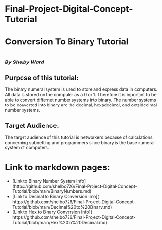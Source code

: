 # Final-Project-Digital-Concept-Tutorial
<h1> Conversion To Binary Tutorial <h1>
<h3><em>By Shelby Ward</em><h3>
<h2>Purpose of this tutorial:</h2>	
<p> The binary numeral system is used to store and express data in computers. All data is stored on the computer as a 0 or 1. Therefore it is inportant to be able to convert differnet number systems into binary. The number systems to be converted into binary are the decimal, hexadecimal, and octaldecimal number systems. </p>
<h2><strong>Target Audience:</strong></h2>
<p>The target audience of this tutorial is networkers because of calculations concerning subnetting and programmers since binary is the base numeral system of computers.</p>
<h1>Link to markdown pages:</h1>
 <ul>
  <li>[Link to Binary Number System Info](https://github.com/shelbo726/Final-Project-Digital-Concept-Tutorial/blob/main/BinaryNumbers.md)</li>
  <li>[Link to Decinal to Binary Conversion Info](  https://github.com/shelbo726/Final-Project-Digital-Concept-Tutorial/blob/main/Decimal%20to%20Binary.md)</li>
  <li>[Link to Hex to Binary Conversion Info](  https://github.com/shelbo726/Final-Project-Digital-Concept-Tutorial/blob/main/Hex%20to%20Decimal.md)</li>
 </ul>
